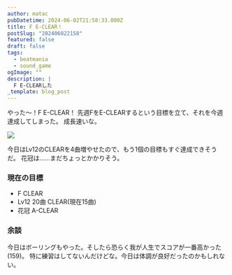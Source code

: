 ```yaml
---
author: matac
pubDatetime: 2024-06-02T21:58:33.000Z
title: F E-CLEAR！
postSlug: "202406022158"
featured: false
draft: false
tags:
  - beatmania
  - sound_game
ogImage: ""
description: |
  F E-CLEARした
_template: blog_post
---
```


やった〜！F E-CLEAR！
先週FをE-CLEARするという目標を立て、それを今週達成してしまった。
成長速いな。

![](/img/f-e-clear.jpg)

今日はLv12のCLEARを4曲増やせたので、もう1個の目標もすぐ達成できそうだ。
花冠は......まだちょっとかかりそう。

### 現在の目標

- F CLEAR
- Lv12 20曲 CLEAR(現在15曲)
- 花冠 A-CLEAR

### 余談

今日はボーリングもやった。そしたら恐らく我が人生でスコアが一番高かった(159)。
特に練習はしてないんだけどな。今日は体調が良好だったのかもしれない。

